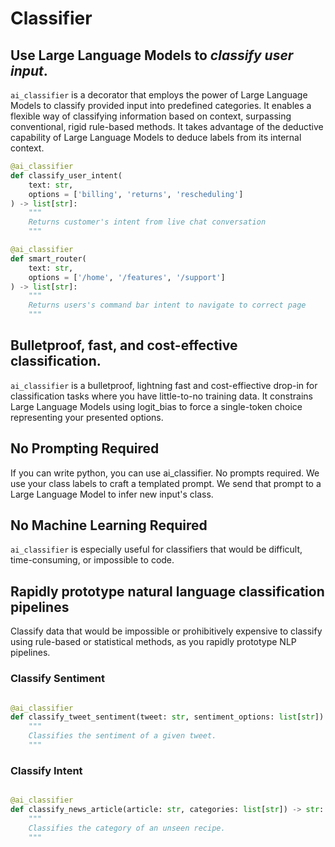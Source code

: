 # Classifier

## Use Large Language Models to *classify user input*.
`ai_classifier` is a decorator that employs the power of Large Language Models to classify provided input into predefined categories. It enables a flexible way of classifying information based on context, surpassing conventional, rigid rule-based methods. It takes advantage of the deductive capability of Large Language Models to deduce labels from its internal context.

```python
@ai_classifier
def classify_user_intent(
    text: str, 
    options = ['billing', 'returns', 'rescheduling']
) -> list[str]:
    """
    Returns customer's intent from live chat conversation
    """
```

```python
@ai_classifier
def smart_router(
    text: str, 
    options = ['/home', '/features', '/support']
) -> list[str]:
    """
    Returns users's command bar intent to navigate to correct page
    """
```

## Bulletproof, fast, and cost-effective classification. 

`ai_classifier` is a bulletproof, lightning fast and cost-effiective drop-in for classification tasks where 
you have little-to-no training data. It constrains Large Language Models using logit_bias to 
force a single-token choice representing your presented options.

## No Prompting Required

If you can write python, you can use ai_classifier. No prompts required.
We use your class labels to craft a templated prompt.
We send that prompt to a Large Language Model to infer new input's class.

## No Machine Learning Required

`ai_classifier` is especially useful for classifiers that would be difficult, time-consuming, or impossible to code. 

## Rapidly prototype natural language classification pipelines

 Classify data that would be impossible or prohibitively expensive to classify using rule-based or statistical methods, as you rapidly prototype NLP pipelines.

### Classify Sentiment

```python

@ai_classifier
def classify_tweet_sentiment(tweet: str, sentiment_options: list[str]) -> str:
    """
    Classifies the sentiment of a given tweet.
    """
```

### Classify Intent

```python

@ai_classifier
def classify_news_article(article: str, categories: list[str]) -> str:
    """
    Classifies the category of an unseen recipe.
    """
```
